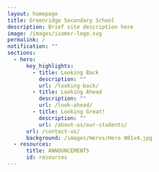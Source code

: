 ```yaml
---
layout: homepage
title: Greenridge Secondary School
description: Brief site description here
image: /images/isomer-logo.svg
permalink: /
notification: ""
sections:
  - hero:
      key_highlights:
        - title: Looking Back
          description: ""
          url: /looking-back/
        - title: Looking Ahead
          description: ""
          url: /look-ahead/
        - title: Looking Great!
          description: ""
          url: /about-us/our-students/
      url: /contact-us/
      background: /images/Heros/Hero 001v4.jpg
  - resources:
      title: ANNOUNCEMENTS
      id: resources
---
```

